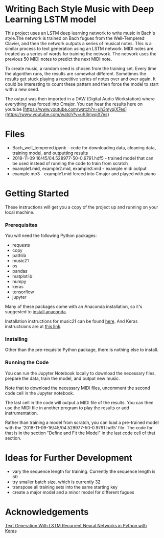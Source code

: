 # Writing Bach Style Music with Deep Learning LSTM model

This project uses an LSTM deep learning network to write music in Bach's style.The network is trained on Bach fugues from the Well-Tempered Clavier, and then the network outputs a series of musical notes. This is a similar process to text generation using an LSTM network. MIDI notes are treated as a series of words for training the network. The network uses the previous 50 MIDI notes to predict the next MIDI note.

To create music, a random seed is chosen from the training set. Every time the algorithm runs, the results are somewhat different. Sometimes the results get stuck playing a repetitive series of notes over and over again. It could be interesting to count these pattern and then force the model to start with a new seed. 

The output was then imported in a DAW (Digital Audio Workstation) where everything was forced into Cmajor. You can hear the results here on youtube [https://www.youtube.com/watch?v=uh3myqiX7es](https://www.youtube.com/watch?v=uh3myqiX7es)

# Files
* Bach_well_tempered.ipynb - code for downloading data, cleaning data, training model, and outputting results
* 2018-11-09 16/45/04.528977-50-0.9791.hdf5 - trained model that can be used instead of running the code to train from scratch
* example1.mid, example2.mid, example3.mid - example midi output
* example.mp3 - example1.mid forced into Cmajor and played with piano

# Getting Started
These instructions will get you a copy of the project up and running on your local machine.

### Prerequisites
You will need the following Python packages:
* requests
* copy 
* pathlib
* music21
* os
* pandas
* matplotlib
* numpy
* keras
* tensorflow
* jupyter

Many of these packages come with an Anaconda installation, so it's suggested to [install anaconda](https://www.anaconda.com/download/). 

Installation instructions for music21 can be found [here](http://web.mit.edu/music21/doc/installing/index.html). And Keras instructsions are at [this link](https://keras.io/#installation).

### Installing

Other than the pre-requisite Python package, there is nothing else to install. 

### Running the Code

You can run the Jupyter Notebook locally to download the necessary files, prepare the data, train the model, and output new music.

Note that to download the necessary MIDI files, uncomment the second code cell in the Jupyter notebook.

The last cell in the code will output a MIDI file of the results. You can then use the MIDI file in another program to play the results or add instrumentation.

Rather than training a model from scratch, you can load a pre-trained model with the '2018-11-09-16/45/04.528977-50-0.9791.hdf5' file. The code for that is in the section "Define and Fit the Model" in the last code cell of that section.

# Ideas for Further Development
* vary the sequence length for training. Currently the sequence length is 50
* try smaller batch size, which is currently 32
* transpose all training sets into the same starting key
* create a major model and a minor model for different fugues

# Acknowledgements
[Text Generation With LSTM Recurrent Neural Networks in Python with Keras
](https://machinelearningmastery.com/text-generation-lstm-recurrent-neural-networks-python-keras/)